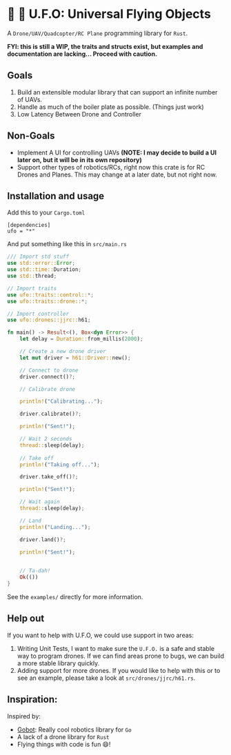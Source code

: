 # 🚀 👾  U.F.O: Universal Flying Objects

A `Drone/UAV/Quadcopter/RC Plane` programming library for `Rust`.

__FYI: this is still a WIP, the traits and structs exist, but examples and documentation are lacking... Proceed with caution.__

## Goals

1. Build an extensible modular library that can support an infinite number of UAVs.
2. Handle as much of the boiler plate as possible. (Things just work)
3. Low Latency Between Drone and Controller

## Non-Goals

- Implement A UI for controlling UAVs __(NOTE: I may decide to build a UI later on, but it will be in its own repository)__
- Support other types of robotics/RCs, right now this crate is for RC Drones and Planes. This may change at a later date, but not right now.

## Installation and usage

Add this to your `Cargo.toml`

```
[dependencies]
ufo = "*"
```

And put something like this in `src/main.rs`

```rust
/// Import std stuff
use std::error::Error;
use std::time::Duration;
use std::thread;

// Import traits
use ufo::traits::control::*;
use ufo::traits::drone::*;

// Import controller
use ufo::drones::jjrc::h61;

fn main() -> Result<(), Box<dyn Error>> {
    let delay = Duration::from_millis(2000);

    // Create a new drone driver
    let mut driver = h61::Driver::new();

    // Connect to drone
    driver.connect()?;

    // Calibrate drone 

    println!("Calibrating...");

    driver.calibrate()?;

    println!("Sent!");

    // Wait 2 seconds
    thread::sleep(delay);
    
    // Take off
    println!("Taking off...");

    driver.take_off()?;

    println!("Sent!");

    // Wait again
    thread::sleep(delay);

    // Land
    println!("Landing...");

    driver.land()?;
    
    println!("Sent!");


    // Ta-dah!
    Ok(())
}

```

See the `examples/` directly for more information.

## Help out

If you want to help with U.F.O, we could use support in two areas:

1. Writing Unit Tests, I want to make sure the `U.F.O.` is a safe and stable way to program drones. If we can find areas prone to bugs, we can build a more stable library quickly. 
2. Adding support for more drones. If you would like to help with this or to see an example, please take a look at `src/drones/jjrc/h61.rs`. 

## Inspiration:

Inspired by:

- [Gobot](https://gobot.io): Really cool robotics library for `Go`
- A lack of a drone library for `Rust`
- Flying things with code is fun 😄!
